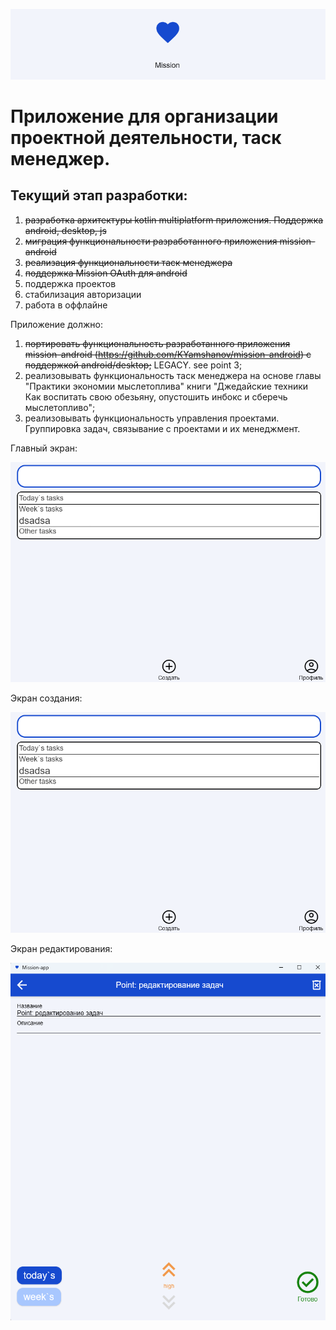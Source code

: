 ![plot](./images/logo.png)
# Приложение для организации проектной деятельности, таск менеджер. 

## Текущий этап разработки: 
1) ~~разработка архитектуры kotlin multiplatform приложения. Поддержка android, desktop, js~~
2) ~~миграция функциональности разработанного приложения mission-android~~
3) ~~реализация функциональности таск менеджера~~
4) ~~поддержка Mission OAuth для android~~
5) поддержка проектов
6) стабилизация авторизации
7) работа в оффлайне

Приложение должно:
1) ~~портировать функциональность разработанного приложения mission-android (https://github.com/KYamshanov/mission-android) с поддержкой android/desktop;~~ LEGACY. see point 3;
2) реализовывать функциональность таск менеджера на основе главы "Практики экономии мыслетоплива" книги "Джедайские техники Как воспитать свою обезьяну, опустошить инбокс и сберечь мыслетопливо";
3) реализовывать функциональность управления проектами. Группировка задач, связывание с проектами и их менеджмент.

Главный экран:

![plot](./images/main-screen.png)

Экран создания:

![plot](./images/main-screen.png)

Экран редактирования:

![plot](./images/editing.png)